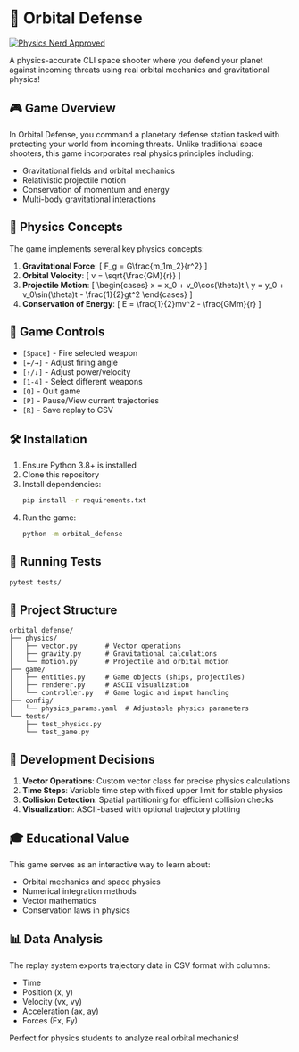 # 🚀 Orbital Defense

[![Physics Nerd Approved](https://img.shields.io/badge/Physics%20Nerd-Approved%20⚛️-blue)](#)

A physics-accurate CLI space shooter where you defend your planet against incoming threats using real orbital mechanics and gravitational physics!

## 🎮 Game Overview

In Orbital Defense, you command a planetary defense station tasked with protecting your world from incoming threats. Unlike traditional space shooters, this game incorporates real physics principles including:

- Gravitational fields and orbital mechanics
- Relativistic projectile motion
- Conservation of momentum and energy
- Multi-body gravitational interactions

## 🔬 Physics Concepts

The game implements several key physics concepts:

1. **Gravitational Force**: \[ F_g = G\frac{m_1m_2}{r^2} \]
2. **Orbital Velocity**: \[ v = \sqrt{\frac{GM}{r}} \]
3. **Projectile Motion**: \[ \begin{cases} x = x_0 + v_0\cos(\theta)t \\ y = y_0 + v_0\sin(\theta)t - \frac{1}{2}gt^2 \end{cases} \]
4. **Conservation of Energy**: \[ E = \frac{1}{2}mv^2 - \frac{GMm}{r} \]

## 🎯 Game Controls

- `[Space]` - Fire selected weapon
- `[←/→]` - Adjust firing angle
- `[↑/↓]` - Adjust power/velocity
- `[1-4]` - Select different weapons
- `[Q]` - Quit game
- `[P]` - Pause/View current trajectories
- `[R]` - Save replay to CSV

## 🛠️ Installation

1. Ensure Python 3.8+ is installed
2. Clone this repository
3. Install dependencies:
   ```bash
   pip install -r requirements.txt
   ```
4. Run the game:
   ```bash
   python -m orbital_defense
   ```

## 🧪 Running Tests

```bash
pytest tests/
```

## 📐 Project Structure

```
orbital_defense/
├── physics/
│   ├── vector.py       # Vector operations
│   ├── gravity.py      # Gravitational calculations
│   └── motion.py       # Projectile and orbital motion
├── game/
│   ├── entities.py     # Game objects (ships, projectiles)
│   ├── renderer.py     # ASCII visualization
│   └── controller.py   # Game logic and input handling
├── config/
│   └── physics_params.yaml  # Adjustable physics parameters
└── tests/
    ├── test_physics.py
    └── test_game.py
```

## 🔧 Development Decisions

1. **Vector Operations**: Custom vector class for precise physics calculations
2. **Time Steps**: Variable time step with fixed upper limit for stable physics
3. **Collision Detection**: Spatial partitioning for efficient collision checks
4. **Visualization**: ASCII-based with optional trajectory plotting

## 🎓 Educational Value

This game serves as an interactive way to learn about:
- Orbital mechanics and space physics
- Numerical integration methods
- Vector mathematics
- Conservation laws in physics

## 📊 Data Analysis

The replay system exports trajectory data in CSV format with columns:
- Time
- Position (x, y)
- Velocity (vx, vy)
- Acceleration (ax, ay)
- Forces (Fx, Fy)

Perfect for physics students to analyze real orbital mechanics! 